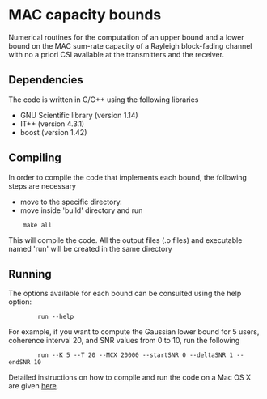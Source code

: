 MAC capacity bounds
===================

Numerical routines for the computation of an upper bound and a lower bound on the MAC sum-rate capacity of a Rayleigh block-fading channel with no a priori CSI available at the transmitters and the receiver.

Dependencies
------------
The code is written in C/C++ using the following libraries 
 * GNU Scientific library (version 1.14)
 * IT++ (version 4.3.1)
 * boost (version 1.42)

Compiling
---------
In order to compile the code that implements each bound, the following steps are necessary
 * move to the specific directory.
 * move inside 'build' directory and run
```
	make all
```
This will compile the code. All the output files (.o files) and executable named 'run' will be created in the same directory

Running
-------
The options available for each bound can be consulted using the help option:
```
		run --help
```
For example, if you want to compute the Gaussian lower bound for 5 users, coherence interval 20, and SNR values from 0 to 10, run the following
```
		run --K 5 --T 20 --MCX 20000 --startSNR 0 --deltaSNR 1 --endSNR 10
```
Detailed instructions on how to compile and run the code on a Mac OS X are given [here](detailed.md).


	

